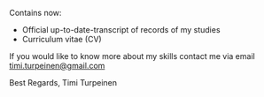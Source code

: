 Contains now:
- Official up-to-date-transcript of records of my studies
- Curriculum vitae (CV)
  
If you would like to know more about my skills contact me via email timi.turpeinen@gmail.com

Best Regards, Timi Turpeinen
